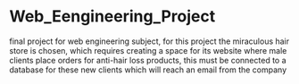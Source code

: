# Web_Eengineering_Project
final project for web engineering subject, for this project the miraculous hair store is chosen, which requires creating a space for its website where male clients place orders for anti-hair loss products, this must be connected to a database for these new clients which will reach an email from the company
